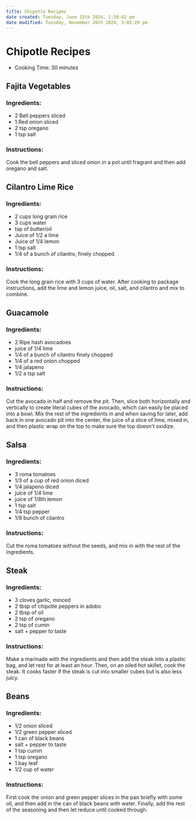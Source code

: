 ```yaml
---
title: Chipotle Recipes
date created: Tuesday, June 25th 2024, 1:58:42 pm
date modified: Tuesday, November 26th 2024, 3:02:29 pm
---
```


# Chipotle Recipes

- Cooking Time: 30 minutes

## Fajita Vegetables

### Ingredients:

- 2 Bell peppers sliced
- 1 Red onion sliced
- 2 tsp oregano
- 1 tsp salt

### Instructions:

Cook the bell peppers and sliced onion in a pot until fragrant and then
add oregano and salt.

## Cilantro Lime Rice

### Ingredients:

- 2 cups long grain rice
- 3 cups water
- tsp of butter/oil
- Juice of 1/2 a lime
- Juice of 1/4 lemon
- 1 tsp salt
- 1/4 of a bunch of cilantro, finely chopped.

### Instructions:

Cook the long grain rice with 3 cups of water. After cooking to package
instructions, add the lime and lemon juice, oil, salt, and cilantro and
mix to combine.

## Guacamole

### Ingredients:

- 2 Ripe hash avocadoes
- juice of 1/4 lime
- 1/4 of a bunch of cilantro finely chopped
- 1/4 of a red onion chopped
- 1/4 jalapeno
- 1/2 a tsp salt

### Instructions:

Cut the avocado in half and remove the pit. Then, slice both
horizontally and vertically to create literal cubes of the avocado,
which can easily be placed into a bowl. Mix the rest of the ingredients
in and when saving for later, add back in one avocado pit into the
center, the juice of a slice of lime, mixed in, and then plastic wrap on
the top to make sure the top doesn't oxidize.

## Salsa

### Ingredients:

- 3 roma tomatoes
- 1/3 of a cup of red onion diced
- 1/4 jalapeno diced
- juice of 1/4 lime
- juice of 1/8th lemon
- 1 tsp salt
- 1/4 tsp pepper
- 1/8 bunch of cilantro

### Instructions:

Cut the roma tomatoes without the seeds, and mix in with the rest of the
ingredients.

## Steak

### Ingredients:

- 3 cloves garlic, minced
- 2 tbsp of chipotle peppers in adobo
- 2 tbsp of oil
- 2 tsp of oregano
- 2 tsp of cumin
- salt + pepper to taste

### Instructions:

Make a marinade with the ingredients and then add the steak into a
plastic bag, and let rest for at least an hour. Then, on an oiled hot
skillet, cook the steak. It cooks faster if the steak is cut into
smaller cubes but is also less juicy.

## Beans

### Ingredients:

- 1/2 onion sliced
- 1/2 green pepper sliced
- 1 can of black beans
- salt + pepper to taste
- 1 tsp cumin
- 1 tsp oregano
- 1 bay leaf
- 1/2 cup of water

### Instructions:

First cook the onion and green pepper slices in the pan briefly with
some oil, and then add in the can of black beans with water. Finally,
add the rest of the seasoning and then let reduce until cooked through.

